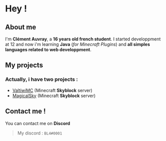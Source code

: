 # Hey !
## About me
I'm **Clément Auvray**, a **16 years old french student**.
I started developpment at 12 and now i'm learning **Java** (*for Minecraft Plugins*) and **all simples languages related to web developpment**.
## My projects
### Actually, i have two projects :
- [ValtiwiMC](https://valtiwimc.fr) (Minecraft **Skyblock** server)
- [MagicalSky](https://magicalsky.fr) (Minecraft **Skyblock** server)
## Contact me !
You can contact me on **Discord**
> My discord : `BL4#0001`
